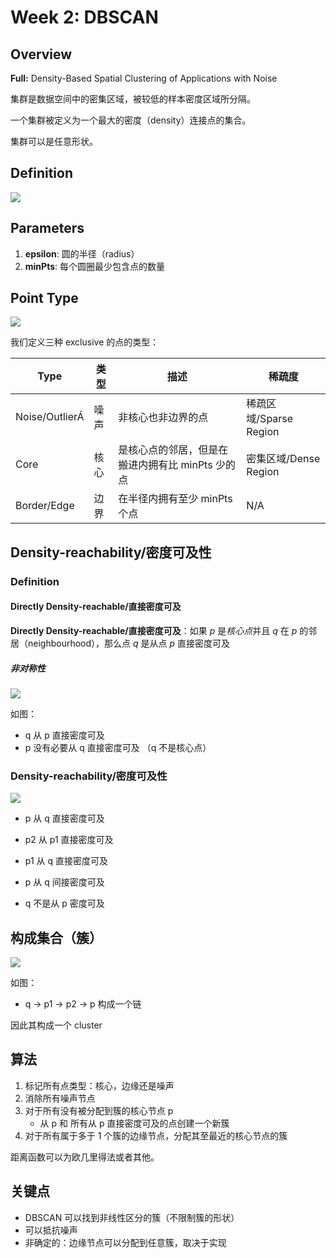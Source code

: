 # Week 2: DBSCAN

## Overview

**Full:** Density-Based Spatial Clustering of Applications with Noise

集群是数据空间中的密集区域，被较低的样本密度区域所分隔。

一个集群被定义为一个最大的密度（density）连接点的集合。

集群可以是任意形状。

## Definition

![](img/dbscan/type.png)

## Parameters

1. **epsilon**: 圆的半径（radius）
2. **minPts**: 每个圆圈最少包含点的数量

## Point Type

![](img/dbscan/pts.png)

我们定义三种 exclusive 的点的类型：

| Type           | 类型 | 描述                                             | 稀疏度                 |
| -------------- | ---- | ------------------------------------------------ | ---------------------- |
| Noise/OutlierÁ | 噪声 | 非核心也非边界的点                               | 稀疏区域/Sparse Region |
| Core           | 核心 | 是核心点的邻居，但是在搬进内拥有比 minPts 少的点 | 密集区域/Dense Region  |
| Border/Edge    | 边界 | 在半径内拥有至少 minPts 个点                     | N/A                    |

## Density-reachability/密度可及性

### Definition

#### Directly Density-reachable/直接密度可及

**Directly Density-reachable/直接密度可及**：如果 $p$ 是*核心点*并且 $q$ 在 $p$ 的邻居（neighbourhood），那么点 $q$ 是从点 $p$ 直接密度可及

##### 非对称性

![](img/dbscan/dr.png)

如图：

- q 从 p 直接密度可及
- p 没有必要从 q 直接密度可及 （q 不是核心点）

### Density-reachability/密度可及性

![](img/dbscan/r.png)

- p 从 q 直接密度可及
- p2 从 p1 直接密度可及
- p1 从 q 直接密度可及

- p 从 q 间接密度可及
- q 不是从 p 密度可及

## 构成集合（簇）

![](img/dbscan/r.png)

如图：

- q → p1 → p2 → p 构成一个链

因此其构成一个 cluster

## 算法

1. 标记所有点类型：核心，边缘还是噪声
2. 消除所有噪声节点
3. 对于所有没有被分配到簇的核心节点 p
   - 从 p 和 所有从 p 直接密度可及的点创建一个新簇
4. 对于所有属于多于 1 个簇的边缘节点，分配其至最近的核心节点的簇

距离函数可以为欧几里得法或者其他。

## 关键点

- DBSCAN 可以找到非线性区分的簇（不限制簇的形状）
- 可以抵抗噪声
- 非确定的：边缘节点可以分配到任意簇，取决于实现

